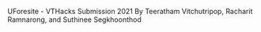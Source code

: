 UForesite - VTHacks Submission 2021
By Teeratham Vitchutripop, Racharit Ramnarong, and Suthinee Segkhoonthod
